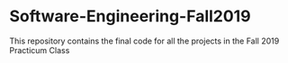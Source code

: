 # Software-Engineering-Fall2019
This repository contains the final code for all the projects in the Fall 2019 Practicum Class 
